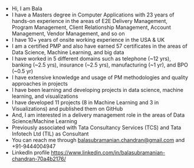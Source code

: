 -	Hi, I am Bala
-	I have a Masters degree in Computer Applications with 23 years of hands-on experience in the areas of E2E Delivery Management, Program Management, Client Relationship Management, Account Management, Vendor Management, and so on
-	I have 10+ years of onsite working experience in the USA & UK
-	I am a certified PMP and also have earned 57 certificates in the areas of Data Science, Machine Learning, and big data
-	I have worked in 5 different domains such as telephone (~12 yrs), banking (~2.5 yrs), insurance (~2.5 yrs), manufacturing (~1 yr), and BPO (~0.5 yr)
-	I have extensive knowledge and usage of PM methodologies and quality approaches in projects
-	I have been learning and developing projects in data science, machine learning, and visualizations
- I have developed 11 projects (8 in Machine Learning and 3 in Visualizations) and published them on GitHub
-	And, I am interested in a delivery management role in the areas of Data Science/Machine Learning 
-	Previously associated with Tata Consultancy Services (TCS) and Tata Infotech Ltd (TIL) as Consultant
-	You can reach me through balasubramanian.chandran@gmail.com and +91-9444004947
- LinkedIn profile https://www.linkedin.com/in/balasubramanian-chandran-70a4b2176/ 
